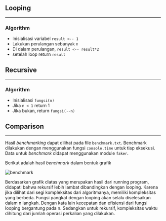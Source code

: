 ## Looping
---
### Algorithm
- Inisialisasi variabel `result <-- 1`
- Lakukan perulangan sebanyak `n`
- Di dalam perulangan, `result <-- result*2`
- setelah loop return `result`

## Recursive
---
### Algorithm
- Inisialisasi `fungsi(n)`
- Jika `n < 1` return 1
- Jika bukan,  return `fungsi(--n)`

## Comparison
---
Hasil _benchmarking_ dapat dilihat pada file `benchmark.txt`. Benchmark dilakukan dengan menggunakan fungsi `console.time` untuk tiap eksekusi. Data untuk _benchmark_ didapat menggunakan module `faker`.

Berikut adalah hasil _benchmark_ dalam bentuk grafik

![benchmark](https://raw.githubusercontent.com/miun173/analgo-01/master/tugas-kelas/dua-pangkat-n/image/benchmark-chart.jpg)

Berdasarkan grafik diatas yang merupakan hasil dari running program, didapati bahwa rekursif lebih lambat dibandingkan dengan looping. Karena jika dilihat dari
segi kompleksitas dari algoritmanya, memiliki kompleksitas yang berbeda. Fungsi pangkat dengan looping akan selalu diselesaikan dalam n langkah. Dengan kata lain
kecepatan dan efisiensi dari fungsi looping bergantung pada n. Sedangkan untuk rekursif, kompleksitas waktu dihitung dari jumlah operasi perkalian yang dilakukan.